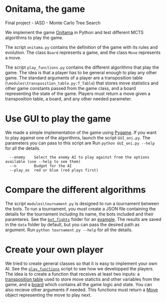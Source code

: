 # Onitama, the game
Final project - IASD - Monte Carlo Tree Search

We implement the game [Onitama](https://en.wikipedia.org/wiki/Onitama) in Python and test different MCTS algorithms to play the game. 

The script `onitama.py` contains the definition of the game with its rules and evolution. The class `Board` represents a game, and the class `Move` represents a move.

The script `play_functions.py` contains the different algorithms that play the game. The idea is that a player has to be general enough to play any other game. The standard arguments of a player are a transposition table (`\modules\transposition_table.py:T_Table`) that stores move statistics and other game constants passed from the game class, and a board representing the state of the game. Players must return a move given a transposition table, a board, and any other needed parameter.

# Use GUI to play the game
We made a simple implementation of the game using [Pygame](https://www.pygame.org/news).
If you want to play against one of the algorithms, launch the script `GUI_oni.py`. The parameters you can pass to this script are
Run `python GUI_oni.py --help` for all the details.
```
  --enemy    Select the enemy AI to play against from the options available (use --help to see them)
  --n        Budget for the AI
  --play_as  red or blue (red plays first)
```

# Compare the different algorithms
The script `modules\tournament.py` is designed to run a tournament between the bots. To run a tournament, you must create a JSON file containing the details for the tournament including its name, the bots included and their paramteres. See the [`bot_fights`](https://github.com/lucasgneccoh/Onitama/tree/main/bot_fights) folder for an [example](https://github.com/lucasgneccoh/Onitama/blob/main/bot_fights/tournament_example.json).
The results are saved in the `data` folder by default, but you can pass the desired path as argument.
Run `python tournament.py --help` for all the details.


# Create your own player
We tried to create general classes so that it is easy to implement your own AI. See the [`play_functions`](https://github.com/lucasgneccoh/Onitama/blob/main/modules/play_functions.py) script to see how we developped the players. The idea is to create a function that receives at least two inputs: a [transposition table](https://github.com/lucasgneccoh/Onitama/blob/main/modules/transposition_table.py) used to store move statictis and other variables from the game, and a [board](https://github.com/lucasgneccoh/Onitama/blob/main/modules/onitama.py) which contains all the game logic and state. You can also recieve other arguments if needed. This functions must return a [Move](https://github.com/lucasgneccoh/Onitama/blob/main/modules/onitama.py) object representing the move to play next.
